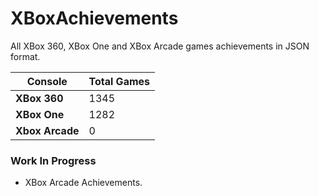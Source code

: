 # XBoxAchievements
All XBox 360, XBox One and XBox Arcade games achievements in JSON format.


| Console         | Total Games |
| --------------- | ----------- |
| **XBox 360**    | 1345        |
| **XBox One**    | 1282        |
| **Xbox Arcade** | 0           |


### Work In Progress
- XBox Arcade Achievements.
